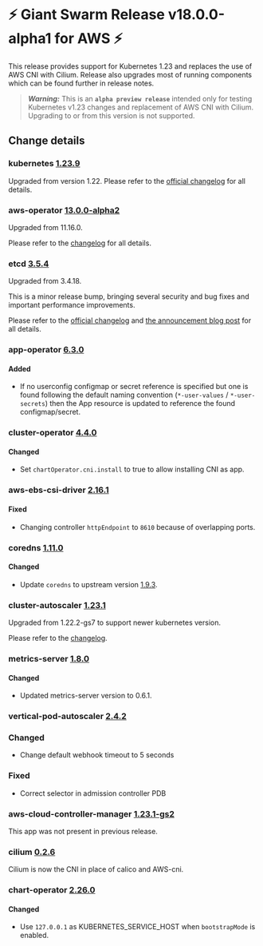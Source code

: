 # :zap: Giant Swarm Release v18.0.0-alpha1 for AWS :zap:

This release provides support for Kubernetes 1.23 and replaces the use of AWS CNI with Cilium. Release also upgrades most of running components which can be found further in release notes.

> **_Warning:_** This is an **`alpha preview release`** intended only for testing Kubernetes v1.23 changes and replacement of AWS CNI with Cilium. Upgrading to or from this version is not supported.

## Change details

### kubernetes [1.23.9](https://github.com/kubernetes/kubernetes/releases/tag/v1.23.9)

Upgraded from version 1.22. Please refer to the [official changelog](https://github.com/kubernetes/kubernetes/blob/master/CHANGELOG/CHANGELOG-1.23.md) for all details.


### aws-operator [13.0.0-alpha2](https://github.com/giantswarm/aws-operator/releases/tag/v13.0.0-alpha2)

Upgraded from 11.16.0.

Please refer to the [changelog](https://github.com/giantswarm/aws-operator/blob/master/CHANGELOG.md) for all details.


### etcd [3.5.4](https://github.com/etcd-io/etcd/releases/tag/v3.5.4)

Upgraded from 3.4.18.

This is a minor release bump, bringing several security and bug fixes and important performance improvements.

Please refer to the [official changelog](https://github.com/etcd-io/etcd/blob/main/CHANGELOG/CHANGELOG-3.5.md#v354-2022-04-24) and [the announcement blog post](https://etcd.io/blog/2021/announcing-etcd-3.5/) for all details.


### app-operator [6.3.0](https://github.com/giantswarm/app-operator/releases/tag/v6.3.0)

#### Added
- If no userconfig configmap or secret reference is specified but one is found following the default naming convention (`*-user-values` / `*-user-secrets`) then the App resource is updated to reference the found configmap/secret.



### cluster-operator [4.4.0](https://github.com/giantswarm/cluster-operator/releases/tag/v4.4.0)

#### Changed
- Set `chartOperator.cni.install` to true to allow installing CNI as app.



### aws-ebs-csi-driver [2.16.1](https://github.com/giantswarm/aws-ebs-csi-driver-app/releases/tag/v2.16.1)

#### Fixed
- Changing controller `httpEndpoint` to `8610` because of overlapping ports.



### coredns [1.11.0](https://github.com/giantswarm/coredns-app/releases/tag/v1.11.0)

#### Changed
- Update `coredns` to upstream version [1.9.3](https://coredns.io/2022/05/27/coredns-1.9.3-release/).



### cluster-autoscaler [1.23.1](https://github.com/giantswarm/cluster-autoscaler-app/releases/tag/1.23.1)

Upgraded from 1.22.2-gs7 to support newer kubernetes version.

Please refer to the [changelog](https://github.com/giantswarm/cluster-autoscaler-app/blob/master/CHANGELOG.md).



### metrics-server [1.8.0](https://github.com/giantswarm/metrics-server-app/releases/tag/v1.8.0)

#### Changed
- Updated metrics-server version to 0.6.1.



### vertical-pod-autoscaler [2.4.2](https://github.com/giantswarm/vertical-pod-autoscaler-app/releases/tag/v2.4.2)

### Changed

- Change default webhook timeout to 5 seconds

### Fixed

- Correct selector in admission controller PDB


### aws-cloud-controller-manager [1.23.1-gs2](https://github.com/giantswarm/aws-cloud-controller-manager-app/releases/tag/v1.23.2-gs2)

This app was not present in previous release.


### cilium [0.2.6](https://github.com/giantswarm/cilium-app/releases/tag/v0.2.6)

Cilium is now the CNI in place of calico and AWS-cni.


### chart-operator [2.26.0](https://github.com/giantswarm/chart-operator/releases/tag/v2.26.0)

#### Changed
- Use `127.0.0.1` as KUBERNETES_SERVICE_HOST when `bootstrapMode` is enabled.



